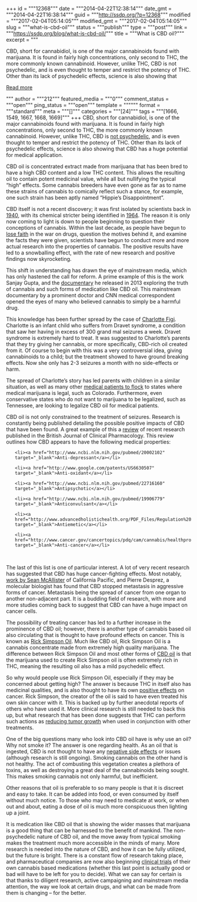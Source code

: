 +++
id = """12368"""
date = """2014-04-22T12:38:14"""
date_gmt = """2014-04-22T16:38:14"""
guid = """http://ssdp.org/?p=12368"""
modified = """2017-02-04T05:14:05"""
modified_gmt = """2017-02-04T05:14:05"""
slug = """what-is-cbd-oil"""
status = """publish"""
type = """post"""
link = """https://ssdp.org/blog/what-is-cbd-oil/"""
title = """What is CBD oil?"""
excerpt = """<p>CBD, short for cannabidiol, is one of the major cannabinoids found with marijuana. It is found in fairly high concentrations, only second to THC, the more commonly known cannabinoid. However, unlike THC, CBD is not psychedelic, and is even thought to temper and restrict the potency of THC. Other than its lack of psychedelic effects, science is also showing that</p>
<div class="h10"></div>
<p><a class="more-link2 flat" href="https://ssdp.org/blog/what-is-cbd-oil/">Read more</a></p>
"""
author = """212"""
featured_media = """0"""
comment_status = """open"""
ping_status = """open"""
template = """"""
format = """standard"""
meta = """[]"""
categories = """[24]"""
tags = """[1666, 1549, 1667, 1668, 1669]"""
+++
CBD, short for cannabidiol, is one of the major cannabinoids found with marijuana. It is found in fairly high concentrations, only second to THC, the more commonly known cannabinoid. However, unlike THC, CBD is <a href="http://www.uoguelph.ca/nacs/CMSPDF/ParkerNeurorep2002.pdf?CFID=1800348&amp;CFTOKEN=74678864&amp;jsessionid=f6307474969f32335c13" target="_blank">not psychedelic</a>, and is even thought to temper and restrict the potency of THC. Other than its lack of psychedelic effects, science is also showing that CBD has a huge potential for medical application.



CBD oil is concentrated extract made from marijuana that has been bred to have a high CBD content and a low THC content. This allows the resulting oil to contain potent medicinal value, while all but nullifying the typical “high” effects. Some cannabis breeders have even gone as far as to name these strains of cannabis to comically reflect such a stance, for example, one such strain has been aptly named “Hippie’s Disappointment”.



CBD itself is not a recent discovery; it was first isolated by scientists back in <a href="http://www.ncbi.nlm.nih.gov/pmc/articles/PMC1264344/" target="_blank">1940</a>, with its chemical stricter being identified in <a href="http://books.google.com/books?id=Z4bmkxa5pc0C&amp;pg=PA47&amp;lpg=PA47&amp;dq=Cannabinoids+as+Therapeutics+1963&amp;source=bl&amp;ots=QM5TV4e0JW&amp;sig=xXe8gwwz2yhu-L6wdBhcBtVWW2c&amp;hl=en&amp;sa=X&amp;ei=8GZOU-LmOcXiPJupgNgG&amp;ved=0CDwQ6AEwAw" target="_blank">1964</a>. The reason it is only now coming to light is down to people beginning to question their conceptions of cannabis. Within the last decade, as people have begun to <a href="http://www.thezephyr.com/warondrugs.htm" target="_blank">lose faith</a> in the war on drugs, question the motives behind it, and examine the facts they were given, scientists have begun to conduct more and more actual research into the properties of cannabis. The positive results have led to a snowballing effect, with the rate of new research and positive findings now skyrocketing.



This shift in understanding has drawn the eye of mainstream media, which has only hastened the call for reform. A prime example of this is the work Sanjay Gupta, and the <a href="https://www.youtube.com/watch?v=Dn9eTC1mNTk" target="_blank">documentary</a> he released in 2013 exploring the truth of cannabis and such forms of medication like CBD oil. This mainstream documentary by a prominent doctor and CNN medical correspondent opened the eyes of many who believed cannabis to simply be a harmful drug.



This knowledge has been further spread by the case of <a href="http://edition.cnn.com/2013/08/07/health/charlotte-child-medical-marijuana/" target="_blank">Charlotte Figi</a>. Charlotte is an infant child who suffers from Dravet syndrome, a condition that saw her having in excess of 300 grand mal seizures a week. Dravet syndrome is extremely hard to treat. It was suggested to Charlotte’s parents that they try giving her cannabis, or more specifically, CBD-rich oil created from it. Of course to begin with this was a very controversial idea, giving cannabinoids to a child; but the treatment showed to have ground breaking effects. Now she only has 2-3 seizures a month with no side-effects or harm.



The spread of Charlotte’s story has led parents with children in a similar situation, as well as many other <a href="http://www.huffingtonpost.com/2013/10/21/medical-marijuana-pediatric-epilepsy_n_4137260.html?1382387760&amp;ncid=edlinkusaolp00000009" target="_blank">medical patients to flock</a> to states where medical marijuana is legal, such as Colorado. Furthermore, even conservative states who do not want to marijuana to be legalized, such as Tennessee, are looking to legalize CBD oil for medical patients.



CBD oil is not only constrained to the treatment of seizures. Research is constantly being published detailing the possible positive impacts of CBD that have been found. A great example of this a <a href="http://www.ncbi.nlm.nih.gov/pubmed/22625422" target="_blank">review</a> of recent research published in the British Journal of Clinical Pharmacology. This review outlines how CBD appears to have the following medical properties:

<ul>

	<li><a href="http://www.ncbi.nlm.nih.gov/pubmed/20002102" target="_blank">Anti-depressant</a></li>

	<li><a href="http://www.google.com/patents/US6630507" target="_blank">Anti-oxidant</a></li>

	<li><a href="http://www.ncbi.nlm.nih.gov/pubmed/22716160" target="_blank">Antipsychotic</a></li>

	<li><a href="http://www.ncbi.nlm.nih.gov/pubmed/19906779" target="_blank">Anticonvulsant</a></li>

	<li><a href="http://www.advancedholistichealth.org/PDF_Files/Regulation%20of%20nausea%20and%20vomiting%20by%20cannabinoids.pdf" target="_blank">Antiemetic</a></li>

	<li><a href="http://www.cancer.gov/cancertopics/pdq/cam/cannabis/healthprofessional/page4" target="_blank">Anti-cancer</a></li>

</ul>

&nbsp;



The last of this list is one of particular interest. A lot of very recent research has suggested that CBD has huge cancer-fighting effects. Most notably, <a href="http://www.ncbi.nlm.nih.gov/pmc/articles/PMC3410650/pdf/nihms395070.pdf" target="_blank">work by Sean McAllister</a> of California Pacific, and Pierre Desprez, a molecular biologist has found that CBD stopped metastasis in aggressive forms of cancer. Metastasis being the spread of cancer from one organ to another non-adjacent part. It is a budding field of research, with more and more studies coming back to suggest that CBD can have a huge impact on cancer cells.



The possibility of treating cancer has led to a further increase in the prominence of CBD oil; however, there is another type of cannabis based oil also circulating that is thought to have profound effects on cancer. This is known as <a href="http://www.cureyourowncancer.org/rick-simpson.html" target="_blank">Rick Simpson Oil</a>. Much like CBD oil, Rick Simpson Oil is a cannabis concentrate made from extremely high quality marijuana. The difference between Rick Simpson Oil and most other forms of <a href="http://www.zamnesia.com/337-cbd-oil" target="_blank">CBD oil</a> is that the marijuana used to create Rick Simpson oil is often extremely rich in THC, meaning the resulting oil also has a mild psychedelic effect.



So why would people use Rick Simpson Oil, especially if they may be concerned about getting high? The answer is because THC in itself also has medicinal qualities, and is also thought to have its own <a href="http://www.nature.com/onc/journal/v27/n3/abs/1210641a.html" target="_blank">positive effects</a> on cancer. Rick Simpson, the creator of the oil is said to have even treated his own skin cancer with it. This is backed up by further anecdotal reports of others who have used it. More clinical research is still needed to back this up, but what research that has been done suggests that THC can perform such actions as <a href="http://www.ncbi.nlm.nih.gov/pubmed/21220494" target="_blank">reducing tumor growth</a> when used in conjunction with other treatments.



One of the big questions many who look into CBD oil have is why use an oil? Why not smoke it? The answer is one regarding health. As an oil that is ingested, CBD is not thought to have any <a href="http://files.iowamedicalmarijuana.org/petition/2012/Bergamaschi_2011.pdf" target="_blank">negative side effects</a> or issues (although research is still ongoing). Smoking cannabis on the other hand is not healthy. The act of combusting this vegetation creates a plethora of toxins, as well as destroying a great deal of the cannabinoids being sought. This makes smoking cannabis not only harmful, but inefficient.



Other reasons that oil is preferable to so many people is that it is discreet and easy to take. It can be added into food, or even consumed by itself without much notice. To those who may need to medicate at work, or when out and about, eating a dose of oil is much more conspicuous then lighting up a joint.



It is medication like CBD oil that is showing the wider masses that marijuana is a good thing that can be harnessed to the benefit of mankind. The non-psychedelic nature of CBD oil, and the move away from typical smoking makes the treatment much more accessible in the minds of many. More research is needed into the nature of CBD, and how it can be fully utilized, but the future is bright. There is a constant flow of research taking place, and pharmaceutical companies are now also beginning <a href="http://www.gwpharm.com/GW%20Pharmaceuticals%20Commences%20Phase%201b2a%20Clinical%20Trial%20%20for%20the%20Treatment%20of%20Glioblastoma%20Multiforme%20GBM.aspx" target="_blank">clinical trials</a> of their own cannabis based medications (whether this last point is actually good or bad will have to be left for you to decide). What we can say for certain is that thanks to diligent research, active campaigning and mainstream media attention, the way we look at certain drugs, and what can be made from them is changing &#8211; for the better.
